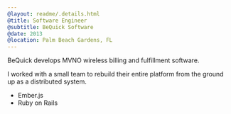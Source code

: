 ```yaml
---
@layout: readme/.details.html
@title: Software Engineer
@subtitle: BeQuick Software
@date: 2013
@location: Palm Beach Gardens, FL
---
```

<!-- May 13 - Aug 13 -->

BeQuick develops MVNO wireless billing and fulfillment software.

I worked with a small team to rebuild their entire platform from the ground up
as a distributed system.

- Ember.js
- Ruby on Rails
